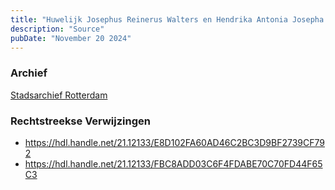 ```yaml
---
title: "Huwelijk Josephus Reinerus Walters en Hendrika Antonia Josepha Maria Friethoff 16-09-1931"
description: "Source"
pubDate: "November 20 2024"
---
```


### Archief
[Stadsarchief Rotterdam](https://stadsarchief.rotterdam.nl/)

### Rechtstreekse Verwijzingen
- https://hdl.handle.net/21.12133/E8D102FA60AD46C2BC3D9BF2739CF792
- https://hdl.handle.net/21.12133/FBC8ADD03C6F4FDABE70C70FD44F65C3